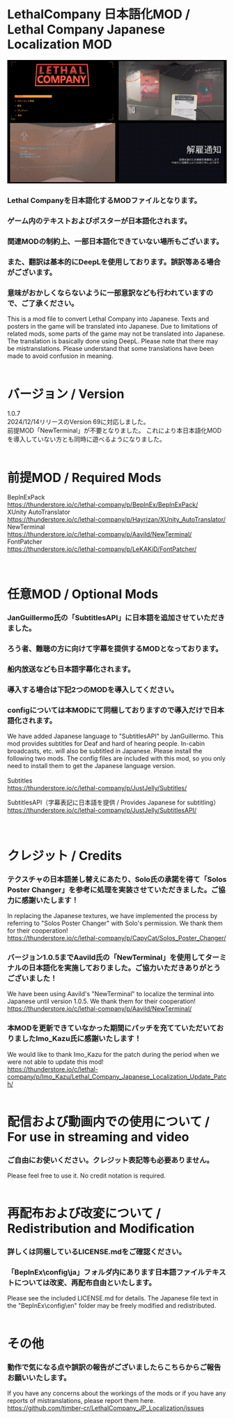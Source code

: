 # LethalCompany 日本語化MOD / Lethal Company Japanese Localization MOD
![image](https://github.com/timber-cr/LethalCompany_JP_Localization/blob/de65b5dc8a1e7c53551dbe74e46ef9ec0aebe9ad/assets/image.png?raw=true)
### Lethal Companyを日本語化するMODファイルとなります。
### ゲーム内のテキストおよびポスターが日本語化されます。
### 関連MODの制約上、一部日本語化できていない場所もございます。
### また、翻訳は基本的にDeepLを使用しております。誤訳等ある場合がございます。
### 意味がおかしくならないように一部意訳なども行われていますので、ご了承ください。
This is a mod file to convert Lethal Company into Japanese.
Texts and posters in the game will be translated into Japanese.
Due to limitations of related mods, some parts of the game may not be translated into Japanese.
The translation is basically done using DeepL. Please note that there may be mistranslations.
Please understand that some translations have been made to avoid confusion in meaning.
<br>
<br>
# バージョン / Version
1.0.7<br>
2024/12/14リリースのVersion 69に対応しました。
<br>
前提MOD「NewTerminal」が不要となりました。
これにより本日本語化MODを導入していない方とも同時に遊べるようになりました。
<br>
<br>
# 前提MOD / Required Mods
 BeplnExPack<br>
  https://thunderstore.io/c/lethal-company/p/BepInEx/BepInExPack/<br>
 XUnity AutoTranslator<br>
  https://thunderstore.io/c/lethal-company/p/Hayrizan/XUnity_AutoTranslator/<br>
 NewTerminal<br>
  https://thunderstore.io/c/lethal-company/p/Aavild/NewTerminal/<br>
 FontPatcher<br>
  https://thunderstore.io/c/lethal-company/p/LeKAKiD/FontPatcher/<br>
<br>
<br>
# 任意MOD / Optional Mods
### JanGuillermo氏の「SubtitlesAPI」に日本語を追加させていただきました。
### ろう者、難聴の方に向けて字幕を提供するMODとなっております。
### 船内放送なども日本語字幕化されます。
### 導入する場合は下記2つのMODを導入してください。
### configについては本MODにて同梱しておりますので導入だけで日本語化されます。
We have added Japanese language to "SubtitlesAPI" by JanGuillermo.
This mod provides subtitles for Deaf and hard of hearing people.
In-cabin broadcasts, etc. will also be subtitled in Japanese.
Please install the following two mods.
The config files are included with this mod, so you only need to install them to get the Japanese language version.
<br>
<br>
 Subtitles<br>
  https://thunderstore.io/c/lethal-company/p/JustJelly/Subtitles/<br>

 SubtitlesAPI（字幕表記に日本語を提供 / Provides Japanese for subtitling）<br>
  https://thunderstore.io/c/lethal-company/p/JustJelly/SubtitlesAPI/<br>
<br>
<br>
# クレジット / Credits
### テクスチャの日本語差し替えにあたり、Solo氏の承諾を得て「Solos Poster Changer」を参考に処理を実装させていただきました。ご協力に感謝いたします！
In replacing the Japanese textures, we have implemented the process by referring to "Solos Poster Changer" with Solo's permission. We thank them for their cooperation!<br>
https://thunderstore.io/c/lethal-company/p/CapyCat/Solos_Poster_Changer/
### バージョン1.0.5までAavild氏の「NewTerminal」を使用してターミナルの日本語化を実施しておりました。ご協力いただきありがとうございました！
We have been using Aavild's "NewTerminal" to localize the terminal into Japanese until version 1.0.5. We thank them for their cooperation!<br>
https://thunderstore.io/c/lethal-company/p/Aavild/NewTerminal/
### 本MODを更新できていなかった期間にパッチを充てていただいておりましたImo_Kazu氏に感謝いたします！
We would like to thank Imo_Kazu for the patch during the period when we were not able to update this mod!<br>
https://thunderstore.io/c/lethal-company/p/Imo_Kazu/Lethal_Company_Japanese_Localization_Update_Patch/
<br>
<br>
# 配信および動画内での使用について / For use in streaming and video
### ご自由にお使いください。クレジット表記等も必要ありません。
Please feel free to use it. No credit notation is required.
<br>
<br>
# 再配布および改変について / Redistribution and Modification
### 詳しくは同梱しているLICENSE.mdをご確認ください。
### 「BepInEx\config\ja」フォルダ内にあります日本語ファイルテキストについては改変、再配布自由といたします。
Please see the included LICENSE.md for details.
The Japanese file text in the "BepInEx\config\en" folder may be freely modified and redistributed.
<br>
<br>
# その他
### 動作で気になる点や誤訳の報告がございましたらこちらからご報告お願いいたします。
If you have any concerns about the workings of the mods or if you have any reports of mistranslations, please report them here.<br>
https://github.com/timber-cr/LethalCompany_JP_Localization/issues
